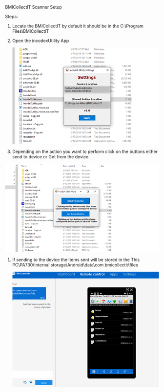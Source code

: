 BMICollectIT Scanner Setup

Steps:

1.  Locate the BMICollectIT by default it should be in the C:\\Program
    Files\\BMICollectIT

2.  Open the incodexUtility App

    ![](https://github.com/Elilta23/BarcodeProcessDemo/blob/master/IncodexApp.PNG)

3.  Depending on the action you want to perform click on the buttons either send
    to device or Get from the device

![](https://github.com/Elilta23/BarcodeProcessDemo/blob/master/IncodeX%20Utility%20Menu.PNG)

1.  If sending to the device the items sent will be stored in the This
    PC\\PA730\\Internal storage\\Android\\data\\com.bmicollectit\\files

    ![C:\\Users\\eghebrehiwot\\Desktop\\BarcodeDocumentation\\LooksOfWhereThetxtFilesAreInTheScanner.PNG](https://github.com/Elilta23/BarcodeProcessDemo/blob/master/LooksOfWhereThetxtFilesAreInTheScanner.PNG)
